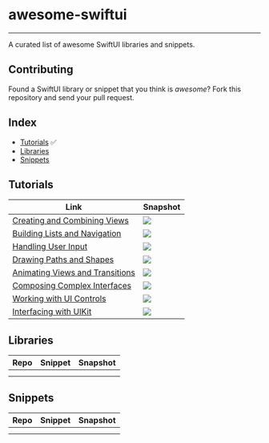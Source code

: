 # awesome-swiftui

---

A curated list of awesome SwiftUI libraries and snippets.

## Contributing

Found a SwiftUI library or snippet that you think is *awesome*? Fork this repository and send your pull request.

## Index

* [Tutorials](#tutorials) ✅
* [Libraries](#libraries) 
* [Snippets](#snippets)

## Tutorials

| Link                                                         | Snapshot                                                     |
| ------------------------------------------------------------ | ------------------------------------------------------------ |
| [Creating and Combining Views](https://developer.apple.com/tutorials/swiftui/creating-and-combining-views) | ![](/Users/shawn/Desktop/awesome-swiftui/snapshot/developer.apple.com_tutorials_swiftui_creating-and-combining-views.png) |
| [Building Lists and Navigation](https://developer.apple.com/tutorials/swiftui/building-lists-and-navigation) | ![](/Users/shawn/Desktop/awesome-swiftui/snapshot/developer.apple.com_tutorials_swiftui_building-lists-and-navigation.png) |
| [Handling User Input](https://developer.apple.com/tutorials/swiftui/handling-user-input) | ![](/Users/shawn/Desktop/awesome-swiftui/snapshot/developer.apple.com_tutorials_swiftui_handling-user-input.png) |
| [Drawing Paths and Shapes](https://developer.apple.com/tutorials/swiftui/drawing-paths-and-shapes) | ![](/Users/shawn/Desktop/awesome-swiftui/snapshot/developer.apple.com_tutorials_swiftui_drawing-paths-and-shapes.png) |
| [Animating Views and Transitions](https://developer.apple.com/tutorials/swiftui/animating-views-and-transitions) | ![](/Users/shawn/Desktop/awesome-swiftui/snapshot/developer.apple.com_tutorials_swiftui_animating-views-and-transitions.png) |
| [Composing Complex Interfaces](https://developer.apple.com/tutorials/swiftui/composing-complex-interfaces) | ![](/Users/shawn/Desktop/awesome-swiftui/snapshot/developer.apple.com_tutorials_swiftui_composing-complex-interfaces.png) |
| [Working with UI Controls](https://developer.apple.com/tutorials/swiftui/working-with-ui-controls) | ![](/Users/shawn/Desktop/awesome-swiftui/snapshot/developer.apple.com_tutorials_swiftui_working-with-ui-controls.png) |
| [Interfacing with UIKit](https://developer.apple.com/tutorials/swiftui/interfacing-with-uikit) | ![](/Users/shawn/Desktop/awesome-swiftui/snapshot/developer.apple.com_tutorials_swiftui_interfacing-with-uikit.png) |



## Libraries

| Repo | Snippet | Snapshot |
| ---- | ------- | -------- |
|      |         |          |
|      |         |          |



## Snippets

| Repo | Snippet | Snapshot |
| ---- | ------- | -------- |
|      |         |          |
|      |         |          |





